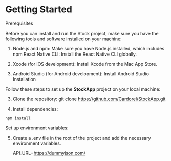 # Getting Started

Prerequisites

Before you can install and run the Stock project, make sure you have the following tools and software installed on your machine:

1. Node.js and npm: Make sure you have Node.js installed, which includes npm React Native CLI: Install the React Native CLI globally.

2. Xcode (for iOS development): Install Xcode from the Mac App Store.

2. Android Studio (for Android development): Install Android Studio Installation

Follow these steps to set up the **StockApp** project on your local machine:

3. Clone the repository: git clone https://github.com/Cardorel/StockApp.git

4. Install dependencies:
```bash
npm install
```

Set up environment variables:

5. Create a .env file in the root of the project and add the necessary environment variables.

    API_URL=https://dummyjson.com/
